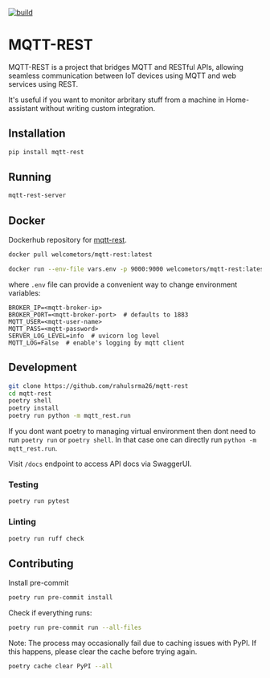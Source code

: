 [![build](https://github.com/rahulsrma26/mqtt-rest/actions/workflows/build.yml/badge.svg?branch=main)](https://github.com/rahulsrma26/mqtt-rest/actions/workflows/build.yml)

# MQTT-REST

MQTT-REST is a project that bridges MQTT and RESTful APIs, allowing seamless communication between IoT devices using MQTT and web services using REST.

It's useful if you want to monitor arbritary stuff from a machine in Home-assistant without writing custom integration.

## Installation

```sh
pip install mqtt-rest
```

## Running

```sh
mqtt-rest-server
```

## Docker

Dockerhub repository for [mqtt-rest](https://hub.docker.com/r/welcometors/mqtt-rest).

```sh
docker pull welcometors/mqtt-rest:latest
```

```sh
docker run --env-file vars.env -p 9000:9000 welcometors/mqtt-rest:latest
```

where `.env` file can provide a convenient way to change environment variables:

```env
BROKER_IP=<mqtt-broker-ip>
BROKER_PORT=<mqtt-broker-port>  # defaults to 1883
MQTT_USER=<mqtt-user-name>
MQTT_PASS=<mqtt-password>
SERVER_LOG_LEVEL=info  # uvicorn log level
MQTT_LOG=False  # enable's logging by mqtt client
```

## Development

```sh
git clone https://github.com/rahulsrma26/mqtt-rest
cd mqtt-rest
poetry shell
poetry install
poetry run python -m mqtt_rest.run
```

If you dont want poetry to managing virtual environment then dont need to run `poetry run` or `poetry shell`. In that case one can directly run `python -m mqtt_rest.run`.

Visit `/docs` endpoint to access API docs via SwaggerUI.

### Testing

```sh
poetry run pytest
```

### Linting

```sh
poetry run ruff check
```

## Contributing

Install pre-commit

```sh
poetry run pre-commit install
```

Check if everything runs:

```sh
poetry run pre-commit run --all-files
```

Note: The process may occasionally fail due to caching issues with PyPI. If this happens, please clear the cache before trying again.

```sh
poetry cache clear PyPI --all
```
